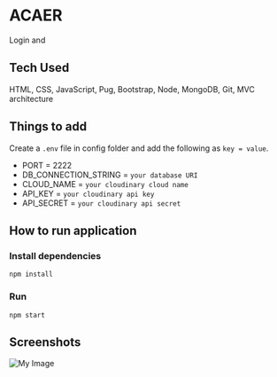# ACAER
Login and 

## Tech Used
HTML, CSS, JavaScript, Pug, Bootstrap, Node, MongoDB, Git, MVC architecture

## Things to add
Create a `.env` file in config folder and add the following as `key = value`.
 
 * PORT = 2222
 * DB_CONNECTION_STRING = `your database URI`
 * CLOUD_NAME = `your cloudinary cloud name`
 * API_KEY = `your cloudinary api key`
 * API_SECRET = `your cloudinary api secret`

## How to run application
### Install dependencies
`npm install`

### Run
`npm start`

## Screenshots
![My Image](screenshots/)